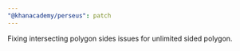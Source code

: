```yaml
---
"@khanacademy/perseus": patch
---
```


Fixing intersecting polygon sides issues for unlimited sided polygon.
